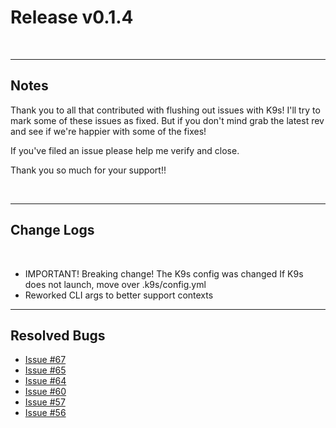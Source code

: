 # Release v0.1.4

<br/>

---
## Notes

Thank you to all that contributed with flushing out issues with K9s! I'll try
to mark some of these issues as fixed. But if you don't mind grab the latest
rev and see if we're happier with some of the fixes!

If you've filed an issue please help me verify and close.

Thank you so much for your support!!

<br/>

---
## Change Logs

<br/>

+ IMPORTANT! Breaking change! The K9s config was changed
  If K9s does not launch, move over .k9s/config.yml
+ Reworked CLI args to better support contexts

---
## Resolved Bugs

+ [Issue #67](https://github.com/kswapd/k13s/issues/67)
+ [Issue #65](https://github.com/kswapd/k13s/issues/65)
+ [Issue #64](https://github.com/kswapd/k13s/issues/64)
+ [Issue #60](https://github.com/kswapd/k13s/issues/60)
+ [Issue #57](https://github.com/kswapd/k13s/issues/57)
+ [Issue #56](https://github.com/kswapd/k13s/issues/56)
